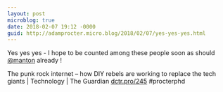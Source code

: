 ```yaml
---
layout: post
microblog: true
date: 2018-02-07 19:12 -0000
guid: http://adamprocter.micro.blog/2018/02/07/yes-yes-yes.html
---
```

Yes yes yes - I hope to be counted among these people soon as should [@manton](https://micro.blog/manton) already ! 

The punk rock internet – how DIY ​​rebels ​are working to ​replace the tech giants | Technology | The Guardian [dctr.pro/245](http://dctr.pro/245) #procterphd
